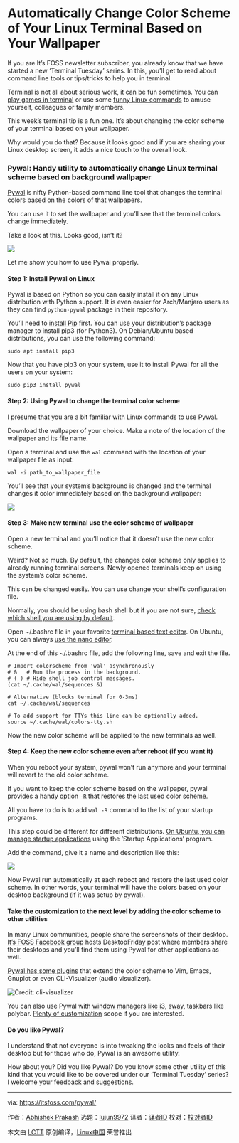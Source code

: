 [#]: collector: (lujun9972)
[#]: translator: ( )
[#]: reviewer: ( )
[#]: publisher: ( )
[#]: url: ( )
[#]: subject: (Automatically Change Color Scheme of Your Linux Terminal Based on Your Wallpaper)
[#]: via: (https://itsfoss.com/pywal/)
[#]: author: (Abhishek Prakash https://itsfoss.com/author/abhishek/)

Automatically Change Color Scheme of Your Linux Terminal Based on Your Wallpaper
======

If you are It’s FOSS newsletter subscriber, you already know that we have started a new ‘Terminal Tuesday’ series. In this, you’ll get to read about command line tools or tips/tricks to help you in terminal.

Terminal is not all about serious work, it can be fun sometimes. You can [play games in terminal][1] or use some [funny Linux commands][2] to amuse yourself, colleagues or family members.

This week’s terminal tip is a fun one. It’s about changing the color scheme of your terminal based on your wallpaper.

Why would you do that? Because it looks good and if you are sharing your Linux desktop screen, it adds a nice touch to the overall look.

### Pywal: Handy utility to automatically change Linux terminal scheme based on background wallpaper

[Pywal][3] is nifty Python-based command line tool that changes the terminal colors based on the colors of that wallpapers.

You can use it to set the wallpaper and you’ll see that the terminal colors change immediately.

Take a look at this. Looks good, isn’t it?

![][4]

Let me show you how to use Pywal properly.

#### Step 1: Install Pywal on Linux

Pywal is based on Python so you can easily install it on any Linux distribution with Python support. It is even easier for Arch/Manjaro users as they can find `python-pywal` package in their repository.

You’ll need to [install Pip][5] first. You can use your distribution’s package manager to install pip3 (for Python3). On Debian/Ubuntu based distributions, you can use the following command:

```
sudo apt install pip3
```

Now that you have pip3 on your system, use it to install Pywal for all the users on your system:

```
sudo pip3 install pywal
```

#### Step 2: Using Pywal to change the terminal color scheme

I presume that you are a bit familiar with Linux commands to use Pywal.

Download the wallpaper of your choice. Make a note of the location of the wallpaper and its file name.

Open a terminal and use the `wal` command with the location of your wallpaper file as input:

```
wal -i path_to_wallpaper_file
```

You’ll see that your system’s background is changed and the terminal changes it color immediately based on the background wallpaper:

![][6]

#### Step 3: Make new terminal use the color scheme of wallpaper

Open a new terminal and you’ll notice that it doesn’t use the new color scheme.

Weird? Not so much. By default, the changes color scheme only applies to already running terminal screens. Newly opened terminals keep on using the system’s color scheme.

This can be changed easily. You can use change your shell’s configuration file.

Normally, you should be using bash shell but if you are not sure, [check which shell you are using by default][7].

Open ~/.bashrc file in your favorite [terminal based text editor][8]. On Ubuntu, you can always [use the nano editor][9].

At the end of this ~/.bashrc file, add the following line, save and exit the file.

```
# Import colorscheme from 'wal' asynchronously
# &   # Run the process in the background.
# ( ) # Hide shell job control messages.
(cat ~/.cache/wal/sequences &)

# Alternative (blocks terminal for 0-3ms)
cat ~/.cache/wal/sequences

# To add support for TTYs this line can be optionally added.
source ~/.cache/wal/colors-tty.sh
```

Now the new color scheme will be applied to the new terminals as well.

#### Step 4: Keep the new color scheme even after reboot (if you want it)

When you reboot your system, pywal won’t run anymore and your terminal will revert to the old color scheme.

If you want to keep the color scheme based on the wallpaper, pywal provides a handy option `-R` that restores the last used color scheme.

All you have to do is to add `wal -R` command to the list of your startup programs.

This step could be different for different distributions. [On Ubuntu, you can manage startup applications][10] using the ‘Startup Applications’ program.

Add the command, give it a name and description like this:

![][11]

Now Pywal run automatically at each reboot and restore the last used color scheme. In other words, your terminal will have the colors based on your desktop background (if it was setup by pywal).

#### Take the customization to the next level by adding the color scheme to other utilities

In many Linux communities, people share the screenshots of their desktop. [It’s FOSS Facebook group][12] hosts DesktopFriday post where members share their desktops and you’ll find them using Pywal for other applications as well.

[Pywal has some plugins][13] that extend the color scheme to Vim, Emacs, Gnuplot or even CLI-Visualizer (audio visualizer).

![Credit: cli-visualizer][14]

You can also use Pywal with [window managers like i3][15], [sway][16], taskbars like polybar. [Plenty of customization][17] scope if you are interested.

#### Do you like Pywal?

I understand that not everyone is into tweaking the looks and feels of their desktop but for those who do, Pywal is an awesome utility.

How about you? Did you like Pywal? Do you know some other utility of this kind that you would like to be covered under our ‘Terminal Tuesday’ series? I welcome your feedback and suggestions.

--------------------------------------------------------------------------------

via: https://itsfoss.com/pywal/

作者：[Abhishek Prakash][a]
选题：[lujun9972][b]
译者：[译者ID](https://github.com/译者ID)
校对：[校对者ID](https://github.com/校对者ID)

本文由 [LCTT](https://github.com/LCTT/TranslateProject) 原创编译，[Linux中国](https://linux.cn/) 荣誉推出

[a]: https://itsfoss.com/author/abhishek/
[b]: https://github.com/lujun9972
[1]: https://itsfoss.com/best-command-line-games-linux/
[2]: https://itsfoss.com/funny-linux-commands/
[3]: https://github.com/dylanaraps/pywal
[4]: https://i2.wp.com/itsfoss.com/wp-content/uploads/2020/08/wallpy-2.jpg?resize=800%2C442&ssl=1
[5]: https://itsfoss.com/install-pip-ubuntu/
[6]: https://i2.wp.com/itsfoss.com/wp-content/uploads/2020/08/wallpy-3.jpg?resize=799%2C452&ssl=1
[7]: https://linuxhandbook.com/shell-using/
[8]: https://itsfoss.com/command-line-text-editors-linux/
[9]: https://itsfoss.com/nano-editor-guide/
[10]: https://itsfoss.com/manage-startup-applications-ubuntu/
[11]: https://i2.wp.com/itsfoss.com/wp-content/uploads/2020/08/autostart-walpy.png?resize=797%2C626&ssl=1
[12]: https://www.facebook.com/groups/LinuxUsersGroupOfficial/
[13]: https://github.com/dylanaraps/pywal/wiki/Plugins
[14]: https://i2.wp.com/itsfoss.com/wp-content/uploads/2020/08/pywal.gif?resize=800%2C394&ssl=1
[15]: https://itsfoss.com/regolith-linux-desktop/
[16]: https://itsfoss.com/sway-window-manager/
[17]: https://github.com/dylanaraps/pywal/wiki/Customization
